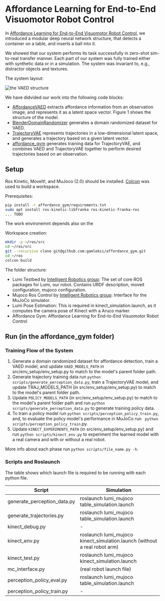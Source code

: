 # Affordance Learning for End-to-End Visuomotor Robot Control

In [Affordance Learning for End-to-End Visuomotor Robot Control](TODO), we introduced a modular deep neural network structure, 
that detects a container on a table, and inserts a ball into it.

We showed that our system performs its task successfully in zero-shot sim-to-real transfer manner.
Each part of our system was fully trained either with synthetic data or in a simulation.
The system was invariant to, e.g., distractor objects and textures.

The system layout:

![the VAED structure](images/trajvae.png?raw=true)

We have didvided our work into the following code blocks:

* [AffordanceVAED](https://github.com/gamleksi/AffordanceVAED) extracts affordance information from an observation image, and represents it as a latent space vector. 
Figure 1 shows the structure of the model.
* [BlenderDomainRandomizer](https://github.com/gamleksi/BlenderDomainRandomizer) generates  a domain randomized dataset for VAED.
* [TrajectoryVAE](https://github.com/gamleksi/TrajectoryVAE) represents trajectories in a low-dimensional latent space, and generates a trajectory based on a given latent vector.
* [affordance_gym](https://github.com/gamleksi/affordance_gym) generates training data for TrajectoryVAE, and combines VAED and TrajectoryVAE together to perform desired trajectories based on an observation.

## Setup

Ros Kinetic, MoveIt!, and MuJoco (2.0) should be installed. 
[Colcon](https://colcon.readthedocs.io/en/released/) was used to build a workspace.

Prerequisites:
```sh
pip install -r affordance_gym/requirements.txt
sudo apt install ros-kinetic-libfranka ros-kinetic-franka-ros
... TODO
```

The work environemnt depends also on the 

Workspace creation:
```sh
mkdir -p ~/ros/src
cd ~/ros/src
git --recursive clone git@github.com:gamleksi/affordance_gym.git
cd ~/ros
colcon build
```

The folder structure:
* Lumi Testbed by [Intelligent Robotics group](http://irobotics.aalto.fi): The set of core ROS packages for Lumi, our robot. Contains URDF description, moveit configuration, mujoco configuration.
* Mujoco Ros Control by [Intelligent Robotics group](http://irobotics.aalto.fi): Interface for the MuJoCo simulator.
* Lumi Pose Estimation: This is required in kinect_simulation.launch, as it computes the camera pose of Kinect with a Aruco marker.
* Affordance Gym: Affordance Learning for End-to-End Visuomotor Robot Control

## Run (in the affordance_gym folder)

### Training Flow of the System

1) Generate a domain randomized dataset for affordance detection, train a VAED model, and update ```VAED_MODELS_PATH``` in src/env_setup/env_setup.py to match to the model's parent folder path.
2) Generate trajectory training data run ```python scripts/generate_perception_data.py```, train a TrajectoryVAE model, and update TRAJ_MODELS_PATH (in src/env_setup/env_setup.py) to match to the model's parent folder path.
3) Update ```POLICY_MODELS_PATH``` (in src/env_setup/env_setup.py) to match to the model's parent folder path and run ```python scripts/generate_perception_data.py``` to generate training policy data.
4) To train a policy model run ```python scripts/perception_policy_train.py```, and, to evaluate the policy model's performance in MuJoCo run ``` python scripts/perception_policy_train```.py.
5) Update ```KINECT_EXPERIMENTS_PATH``` (in src/env_setup/env_setup.py) and run ```python scripts/kinect_env.py``` to experiment the learned model with a real camera and with or without a real robot.

More info about each phase run ``` python scripts/file_name.py -h ```.

### Scripts and Roslaunch

The table shows which launch file is required to be running with each python file.

|Script|Simulation|
|---|---|
|generate_perception_data.py|roslaunch lumi_mujoco table_simulation.launch|
|generate_trajectories.py|roslaunch lumi_mujoco table_simulation.launch|
|kinect_debug.py|-|
|kinect_env.py|roslaunch lumi_mujoco kinect_simulation.launch (without a real robot arm)|
|kinect_test.py|roslaunch lumi_mujoco kinect_simulation.launch|
|mc_interface.py|(real robot launch file)|
|perception_policy_eval.py|roslaunch lumi_mujoco table_simulation.launch|
|perception_policy_train.py|-|
